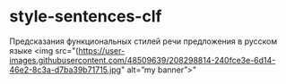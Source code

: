# style-sentences-clf
Предсказания функциональных стилей речи предложения в русском языке
<img src="(https://user-images.githubusercontent.com/48509639/208298814-240fce3e-6d14-46e2-8c3a-d7ba39b71715.jpg" alt=”my banner”>"
